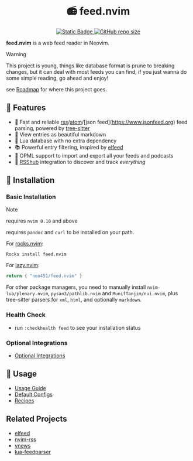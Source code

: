 <h1 align="center"> 📻 feed.nvim </h1>
<p align="center">
  <a href="https://github.com/neovim/neovim">
    <img alt="Static Badge" src="https://img.shields.io/badge/neovim-version?style=for-the-badge&logo=neovim&label=%3E%3D%200.10&color=green">
  </a>
  <a href="https://github.com/neo451/feed.nvim">
    <img alt="GitHub repo size" src="https://img.shields.io/github/repo-size/neo451/feed.nvim?style=for-the-badge&logo=hackthebox">
  </a>
  </a>
</p>

**feed.nvim** is a web feed reader in Neovim.

> [!WARNING]
> This project is young, things like database format is prune to breaking changes, but it can deal with most feeds you can find, if you just wanna do some simple reading, go ahead and enjoy! 
>
> see [Roadmap](https://github.com/neo451/feed.nvim/wiki/Roadmap) for where this project goes.

## 🌟 Features

- 🌲 Fast and reliable [rss](https://en.wikipedia.org/wiki/RSS)/[atom](https://en.wikipedia.org/wiki/Atom_(web_standard))/[json feed](https://www.jsonfeed.org) feed parsing, powered by [tree-sitter](https://github.com/nvim-treesitter/nvim-treesitter)
- 📝 View entries as beautiful markdown
- 🏪 Lua database with no extra dependency
- 📚 Powerful entry filtering, inspired by [elfeed](https://github.com/skeeto/elfeed)
- 📂 OPML support to import and export all your feeds and podcasts
- 🧡 [RSShub](https://github.com/DIYgod/RSSHub) integration to discover and track *everything*

## 🚀 Installation

### Basic Installation

> [!NOTE]
> requires `nvim 0.10` and above
> 
> requires `pandoc` and `curl` to be installed on your path.

For [rocks.nvim](https://github.com/nvim-neorocks/rocks.nvim):

```
Rocks install feed.nvim
```

For [lazy.nvim](https://github.com/folke/lazy.nvim):

```lua
return { "neo451/feed.nvim" }
```

For other package managers, you need to manually install `nvim-lua/plenary.nvim`, `pysan3/pathlib.nvim` and `MunifTanjim/nui.nvim`, plus tree-sitter parsers for `xml`, `html`, and optionally `markdown`.

### Health Check

- run `:checkhealth feed` to see your installation status

### Optional Integrations

- [Optional Integrations](https://github.com/neo451/feed.nvim/wiki/Integrations)

## 🔖 Usage

- [Usage Guide](https://github.com/neo451/feed.nvim/wiki/Usage-Guide)
- [Default Configs](https://github.com/neo451/feed.nvim/wiki/Default-Config)
- [Recipes](https://github.com/neo451/feed.nvim/wiki/Recipes)

## Related Projects

- [elfeed](https://github.com/skeeto/elfeed)
- [nvim-rss](https://github.com/EMPAT94/nvim-rss)
- [vnews](https://github.com/danchoi/vnews)
- [lua-feedparser](https://github.com/slact/lua-feedparser)
